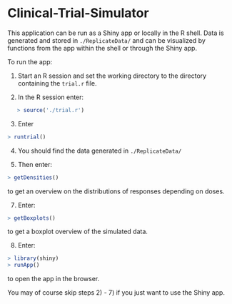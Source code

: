 # Clinical-Trial-Simulator

This application can be run as a Shiny app or locally in the R shell.
Data is generated and stored in `./ReplicateData/` and can be visualized
by functions from the app within the shell or through the Shiny app.

To run the app:

1) Start an R session and set the working directory to the directory
containing the `trial.r` file.

2) In the R session enter:
```r
   > source('./trial.r')
```

3) Enter 
```r
> runtrial()
```

4) You should find the data generated in `./ReplicateData/`

6) Then enter:
```r
> getDensities()
```

to get an overview on the distributions of responses depending on doses.

7) Enter:
```r
> getBoxplots()
```
   to get a boxplot overview of the simulated data.

8) Enter:
```r
> library(shiny)
> runApp()
```
   to open the app in the browser.

You may of course skip steps 2) - 7) if you just want to use the Shiny app.
